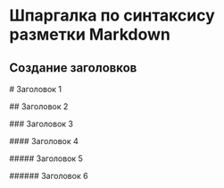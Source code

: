 # Шпаргалка по синтаксису разметки Markdown

## Создание заголовков

\# Заголовок 1

\## Заголовок 2

\### Заголовок 3

\#### Заголовок 4

\##### Заголовок 5

\###### Заголовок 6

